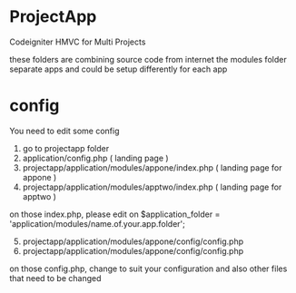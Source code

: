 # ProjectApp
Codeigniter HMVC for Multi Projects

these folders are combining source code from internet
the modules folder separate apps and could be setup differently for each app

# config
You need to edit some config

1. go to projectapp folder
2. application/config.php ( landing page )
3. projectapp/application/modules/appone/index.php ( landing page for appone )
4. projectapp/application/modules/apptwo/index.php ( landing page for apptwo )

on those index.php, please edit on $application_folder = 'application/modules/name.of.your.app.folder';

5. projectapp/application/modules/appone/config/config.php
6. projectapp/application/modules/appone/config/config.php

on those config.php, change to suit your configuration and also other files that need to be changed
